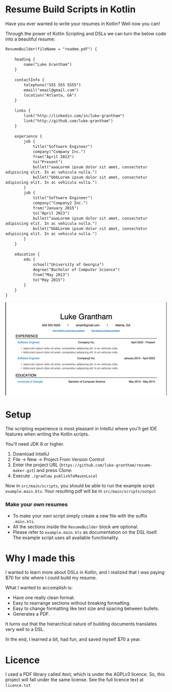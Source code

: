 # Resume Build Scripts in Kotlin
Have you ever wanted to write your resumes in Kotlin? Well now you can!

Through the power of Kotlin Scripting and DSLs we can turn the below code into a beautiful resume:
```
ResumeBuilder(fileName = "readme.pdf") {

    heading {
        name("Luke Grantham")
    }

    contactInfo {
        telephone("555 555 5555")
        email("email@gmail.com")
        location("Atlanta, GA")
    }

    links {
        link("http://linkedin.com/in/luke-grantham")
        link("http://github.com/luke-grantham")
    }

    experience {
        job {
            title("Software Engineer")
            company("Company Inc.")
            from("April 2023")
            to("Present")
            bullet("aaaLorem ipsum dolor sit amet, consectetur adipiscing elit. In ac vehicula nulla.")
            bullet("bbbLorem ipsum dolor sit amet, consectetur adipiscing elit. In ac vehicula nulla.")
        }
        job {
            title("Software Engineer")
            company("Company2 Inc.")
            from("January 2015")
            to("April 2023")
            bullet("aaaLorem ipsum dolor sit amet, consectetur adipiscing elit. In ac vehicula nulla.")
            bullet("bbbLorem ipsum dolor sit amet, consectetur adipiscing elit. In ac vehicula nulla.")
        }
    }

    education {
        edu {
            school("University of Georgia")
            degree("Bachelor of Computer Science")
            from("May 2013")
            to("May 2015")
        }
    }
}
```

![alt text](./readme-resume.png?raw=true)


# Setup

The scripting experience is most pleasant in IntelliJ where you'll get IDE features when writing the Kotlin scripts.

You'll need JDK 8 or higher.
1. Download IntelliJ
2. File -> New -> Project From Version Control
3. Enter the project URL (`https://github.com/luke-grantham/resume-maker.git`) and press Clone:
4. Execute `./gradlew publishToMavenLocal`

Now in `src/main/scripts`, you should be able to run the example script `example.main.kts`.
Your resulting pdf will be in `src/main/scripts/output`

### Make your own resumes
- To make your own script simply create a new file with the suffix `.main.kts`.
- All the sections inside the `ResumeBuilder` block are optional.
- Please refer to `example.main.kts` as documentation on the DSL itself. The example script uses all available functionality.


# Why I made this
I wanted to learn more about DSLs in Kotlin, and I realized that I was paying $70 for site where I could build my resume.

What I wanted to accomplish is:
 - Have one really clean format.
 - Easy to rearrange sections without breaking formatting.
 - Easy to change formatting like text size and spacing between bullets.
 - Generates a PDF.

It turns out that the hierarchical nature of building documents translates very well to a DSL.

In the end, I learned a bit, had fun, and saved myself $70 a year.

# Licence
I used a PDF library called itext, which is under the AGPLv3 licence. So, this project will fall under the same license. See the full licence text at `licence.txt`